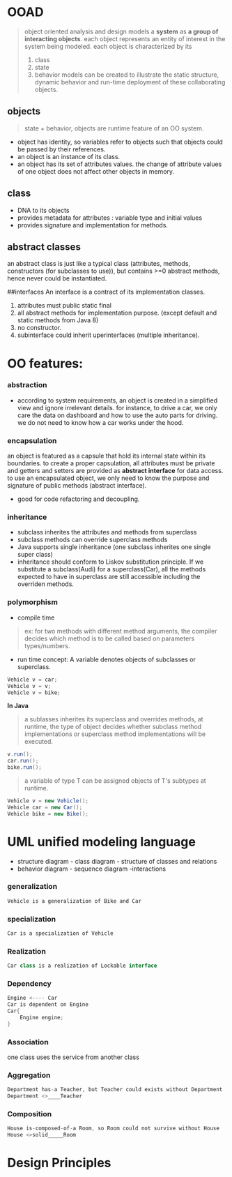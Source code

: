 
# OOAD
> object oriented analysis and design models a **system** as **a group of interacting objects**. 
> each object represents an entity of interest in the system being modeled.
> each object is characterized by its
>  1. class
>  2. state
>  3. behavior
> models can be created to illustrate the static structure, dynamic behavior and run-time deployment of these collaborating objects.


## objects 
> state + behavior, objects are runtime feature of an OO system.
- object has identity, so variables refer to objects such that objects could be passed by their references.
- an object is an instance of its class.
- an object has its set of attributes values. the change of attribute values of one object does not affect other objects in memory.

## class
- DNA to its objects
- provides metadata for attributes : variable type and initial values
- provides signature and implementation for methods.

## abstract classes
an abstract class is just like a typical class (attributes, methods, constructors (for subclasses to use)), but contains >=0 abstract methods, hence never could be instantiated.

##interfaces
An interface is a contract of its implementation classes.
1. attributes must public static final
2. all abstract methods for implementation purpose. (except default and static methods from Java 8)
3. no constructor.
4. subinterface could inherit uperinterfaces (multiple inheritance).

# OO features:
### abstraction
- according to system requirements, an object is created in a simplified view and ignore irrelevant details. for instance, to drive a car, we only care the data on dashboard and how to use the auto parts for driving. we do not need to know how a car works under the hood.

### encapsulation
an object is featured as a capsule that hold its internal state within its boundaries. to create a proper capsulation, all attributes must be private and getters and setters are provided as **abstract interface** for data access. to use an encapsulated object, we only need to know the purpose and signature of public methods (abstract interface).
- good for code refactoring and decoupling.
### inheritance
- subclass inherites the attributes and methods from superclass
- subclass methods can override superclass methods
- Java supports single inheritance (one subclass inherites one single super class)
- inheritance should conform to Liskov substitution principle. If we substitute a subclass(Audi) for a superclass(Car), all the methods expected to have in superclass are still accessible including the overriden methods.

### polymorphism
- compile time
>ex: for two methods with different method arguments, the compiler decides which method is to be called based on parameters types/numbers.
- run time
concept: A variable denotes objects of subclasses or superclass.
```java
Vehicle v = car;
Vehicle v = v;
Vehicle v = bike;
```
**In Java**
>a sublasses inherites its superclass and overrides methods, at runtime, the type of object decides whether subclass method implementations or superclass method implementations will be executed.
```java
v.run();
car.run();
bike.run();
```
>a variable of type T can be assigned objects of T's subtypes at runtime. 
```java
Vehicle v = new Vehicle();
Vehicle car = new Car();
Vehicle bike = new Bike();
```



# UML unified modeling language
- structure diagram - class diagram - structure of classes and relations
- behavior diagram - sequence diagram -interactions 

### generalization
```java
Vehicle is a generalization of Bike and Car
```
### specialization
```java
Car is a specialization of Vehicle
```
### Realization 
```java
Car class is a realization of Lockable interface
```
### Dependency
```java
Engine <---- Car
Car is dependent on Engine
Car{
	Engine engine;
}
```
### Association
one class uses the service from another class

### Aggregation
```java
Department has-a Teacher, but Teacher could exists without Department
Department <>____Teacher
```
### Composition
```java
House is-composed-of-a Room, so Room could not survive without House
House <>solid_____Room
```
# Design Principles
##